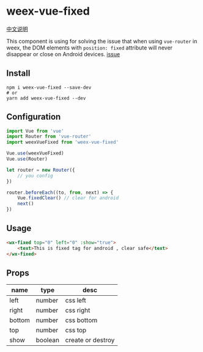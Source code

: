 # weex-vue-fixed

 [中文说明](https://github.com/MMF-FE/weex-vue-fixed/blob/master/README-CN.md)

This component is using for solving the issue that when using `vue-router` in weex, the DOM elements with `position: fixed` attribute will never disappear or close on Android devices. [issue](https://github.com/alibaba/weex/issues/2310)

## Install

```
npm i weex-vue-fixed --save-dev
# or
yarn add weex-vue-fixed --dev
```

## Configuration

```js
import Vue from 'vue'
import Router from 'vue-router'
import weexVueFixed from 'weex-vue-fixed'

Vue.use(weexVueFixed)
Vue.use(Router)

let router = new Router({
    // you config
})

router.beforeEach((to, from, next) => {
    Vue.fixedClear() // clear for android
    next()
})
```

## Usage

```html
<wx-fixed top="0" left="0" :show="true">
    <text>This is fixed tag for android , clear safe</text>
</wx-fixed>
```

## Props

| name   | type    |  desc      |
|--------|---------|------------|
| left   | number  | css left   |
| right  | number  | css right  |
| bottom | number  | css bottom |
| top    | number  | css top    |
| show   | boolean | create or destroy |
